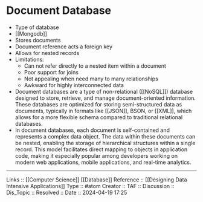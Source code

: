 # Document Database

- Type of database
- [[Mongodb]]
- Stores  documents
- Document reference acts a foreign key
- Allows for nested records
- Limitations:
	- Can not refer directly to a nested item within a document
	- Poor support for joins
	- Not appealing when need many to many relationships
	- Awkward for highly interconnected data
- Document databases are a type of non-relational ([[NoSQL]]) database designed to store, retrieve, and manage document-oriented information. These databases are optimized for storing semi-structured data as documents, typically in formats like [[JSON]], BSON, or [[XML]], which allows for a more flexible schema compared to traditional relational databases. 
- In document databases, each document is self-contained and represents a complex data object. The data within these documents can be nested, enabling the storage of hierarchical structures within a single record. This model facilitates direct mapping to objects in application code, making it especially popular among developers working on modern web applications, mobile applications, and real-time analytics.
---
Links :: [[Computer Science]] [[Database]]
Reference :: [[Designing Data Intensive Applications]]
Type :: #atom
Creator ::
TAF ::
Discussion ::
Dis_Topic :: 
Resolved ::
Date :: 2024-04-19 17:25

